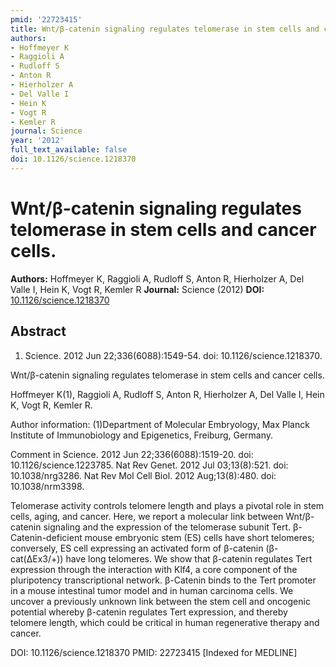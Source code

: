```yaml
---
pmid: '22723415'
title: Wnt/β-catenin signaling regulates telomerase in stem cells and cancer cells.
authors:
- Hoffmeyer K
- Raggioli A
- Rudloff S
- Anton R
- Hierholzer A
- Del Valle I
- Hein K
- Vogt R
- Kemler R
journal: Science
year: '2012'
full_text_available: false
doi: 10.1126/science.1218370
---
```


# Wnt/β-catenin signaling regulates telomerase in stem cells and cancer cells.
**Authors:** Hoffmeyer K, Raggioli A, Rudloff S, Anton R, Hierholzer A, Del Valle I, Hein K, Vogt R, Kemler R
**Journal:** Science (2012)
**DOI:** [10.1126/science.1218370](https://doi.org/10.1126/science.1218370)

## Abstract

1. Science. 2012 Jun 22;336(6088):1549-54. doi: 10.1126/science.1218370.

Wnt/β-catenin signaling regulates telomerase in stem cells and cancer cells.

Hoffmeyer K(1), Raggioli A, Rudloff S, Anton R, Hierholzer A, Del Valle I, Hein 
K, Vogt R, Kemler R.

Author information:
(1)Department of Molecular Embryology, Max Planck Institute of Immunobiology and 
Epigenetics, Freiburg, Germany.

Comment in
    Science. 2012 Jun 22;336(6088):1519-20. doi: 10.1126/science.1223785.
    Nat Rev Genet. 2012 Jul 03;13(8):521. doi: 10.1038/nrg3286.
    Nat Rev Mol Cell Biol. 2012 Aug;13(8):480. doi: 10.1038/nrm3398.

Telomerase activity controls telomere length and plays a pivotal role in stem 
cells, aging, and cancer. Here, we report a molecular link between Wnt/β-catenin 
signaling and the expression of the telomerase subunit Tert. β-Catenin-deficient 
mouse embryonic stem (ES) cells have short telomeres; conversely, ES cell 
expressing an activated form of β-catenin (β-cat(ΔEx3/+)) have long telomeres. 
We show that β-catenin regulates Tert expression through the interaction with 
Klf4, a core component of the pluripotency transcriptional network. β-Catenin 
binds to the Tert promoter in a mouse intestinal tumor model and in human 
carcinoma cells. We uncover a previously unknown link between the stem cell and 
oncogenic potential whereby β-catenin regulates Tert expression, and thereby 
telomere length, which could be critical in human regenerative therapy and 
cancer.

DOI: 10.1126/science.1218370
PMID: 22723415 [Indexed for MEDLINE]
